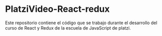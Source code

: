 # PlatziVideo-React-redux
Este repositorio contiene el código que se trabajo durante el desarrollo del curso de React y Redux de la escuela de JavaScript de
platzi.
